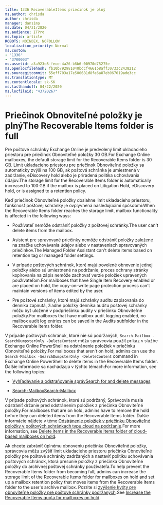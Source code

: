 ```yaml
---
title: 1336 RecoverableItems priečinok je plný
ms.author: chrisda
author: chrisda
manager: dansimp
ms.date: 04/21/2020
ms.audience: ITPro
ms.topic: article
ROBOTS: NOINDEX, NOFOLLOW
localization_priority: Normal
ms.custom:
- "1336"
- "3700003"
ms.assetid: a3a923e8-fece-4a26-b8b6-00970d75275e
ms.openlocfilehash: fb10b792981040bdcf4661b8aff30733c2438212
ms.sourcegitcommit: 55eff703a17e500681d8fa6a87eb067019ade3cc
ms.translationtype: MT
ms.contentlocale: sk-SK
ms.lasthandoff: 04/22/2020
ms.locfileid: "43720267"
---
```

# <a name="the-recoverable-items-folder-is-full"></a><span data-ttu-id="fe02c-102">Priečinok Obnoviteľné položky je plný</span><span class="sxs-lookup"><span data-stu-id="fe02c-102">The Recoverable Items folder is full</span></span>

<span data-ttu-id="fe02c-103">Pre poštové schránky Exchange Online je predvolený limit ukladacieho priestoru pre priečinok Obnoviteľné položky 30 GB.</span><span class="sxs-lookup"><span data-stu-id="fe02c-103">For Exchange Online mailboxes, the default storage limit for the Recoverable Items folder is 30 GB.</span></span> <span data-ttu-id="fe02c-104">Limit ukladacieho priestoru pre priečinok Obnoviteľné položky sa automaticky zvýši na 100 GB, ak poštová schránka je umiestnená v zadržanie, eDiscovery hold alebo je priradená politika uchovávania údajov.</span><span class="sxs-lookup"><span data-stu-id="fe02c-104">The storage limit for the Recoverable Items folder is automatically increased to 100 GB if the mailbox is placed on Litigation Hold, eDiscovery hold, or is assigned to a retention policy.</span></span>

<span data-ttu-id="fe02c-105">Keď priečinok Obnoviteľné položky dosiahne limit ukladacieho priestoru, funkčnosť poštovej schránky je ovplyvnená nasledujúcimi spôsobmi:</span><span class="sxs-lookup"><span data-stu-id="fe02c-105">When the Recoverable Items folder reaches the storage limit, mailbox functionality is affected in the following ways:</span></span>

- <span data-ttu-id="fe02c-106">Používateľ nemôže odstrániť položky z poštovej schránky.</span><span class="sxs-lookup"><span data-stu-id="fe02c-106">The user can't delete items from the mailbox.</span></span>

- <span data-ttu-id="fe02c-107">Asistent pre spravované priečinky nemôže odstrániť položky založené na značke uchovávania údajov alebo v nastaveniach spravovaných priečinkov.</span><span class="sxs-lookup"><span data-stu-id="fe02c-107">The Managed Folder Assistant can't delete items based on retention tag or managed folder settings.</span></span>

- <span data-ttu-id="fe02c-108">V prípade poštových schránok, ktoré majú povolené obnovenie jednej položky alebo sú umiestnené na podržanie, proces ochrany stránky kopírovania na zápis nemôže zachovať verzie položiek upravených používateľom.</span><span class="sxs-lookup"><span data-stu-id="fe02c-108">For mailboxes that have Single Item Recovery enabled or are placed on hold, the copy-on-write page protection process can't maintain versions of items edited by the user.</span></span>

- <span data-ttu-id="fe02c-109">Pre poštové schránky, ktoré majú schránky auditu zapisovania do denníka zapnutá, žiadne položky denníka auditu poštovej schránky môžu byť uložené v podpriečinku audity v priečinku Obnoviteľné položky.</span><span class="sxs-lookup"><span data-stu-id="fe02c-109">For mailboxes that have mailbox audit logging enabled, no mailbox audit log entries can be saved in the Audits subfolder in the Recoverable Items folder.</span></span>

<span data-ttu-id="fe02c-110">V prípade poštových schránok, ktoré nie sú podržaných, `Search-Mailbox -SearchDumpsterOnly -DeleteContent` môžu správcovia použiť príkaz v službe Exchange Online PowerShell na odstránenie položiek v priečinku Obnoviteľné položky.</span><span class="sxs-lookup"><span data-stu-id="fe02c-110">For mailboxes that aren't on hold, admins can use the `Search-Mailbox -SearchDumpsterOnly -DeleteContent` command in Exchange Online PowerShell to delete items in the Recoverable Items folder.</span></span> <span data-ttu-id="fe02c-111">Ďalšie informácie sa nachádzajú v týchto témach:</span><span class="sxs-lookup"><span data-stu-id="fe02c-111">For more information, see the following topics:</span></span>

- [<span data-ttu-id="fe02c-112">Vyhľadávanie a odstraňovanie správ</span><span class="sxs-lookup"><span data-stu-id="fe02c-112">Search for and delete messages</span></span>](https://docs.microsoft.com/office365/securitycompliance/search-for-and-delete-messagesadmin-help)

- [<span data-ttu-id="fe02c-113">Search-Mailbox</span><span class="sxs-lookup"><span data-stu-id="fe02c-113">Search-Mailbox</span></span>](https://docs.microsoft.com/powershell/module/exchange/mailboxes/Search-Mailbox)

<span data-ttu-id="fe02c-114">V prípade poštových schránok, ktoré sú podržaný, Správcovia musia odstrániť držanie pred odstránením položiek z priečinka Obnoviteľné položky.</span><span class="sxs-lookup"><span data-stu-id="fe02c-114">For mailboxes that are on hold, admins have to remove the hold before they can deleted items from the Recoverable Items folder.</span></span> <span data-ttu-id="fe02c-115">Ďalšie informácie nájdete v téme [Odstránenie položiek v priečinku Obnoviteľné položky v poštových schránkach typu cloud na podržanie](https://docs.microsoft.com/office365/securitycompliance/delete-items-in-the-recoverable-items-folder-of-mailboxes-on-hold).</span><span class="sxs-lookup"><span data-stu-id="fe02c-115">For more information, see [Delete items in the Recoverable Items folder of cloud-based mailboxes on hold](https://docs.microsoft.com/office365/securitycompliance/delete-items-in-the-recoverable-items-folder-of-mailboxes-on-hold).</span></span>

<span data-ttu-id="fe02c-116">Ak chcete zabrániť úplnému obnoveniu priečinka Obnoviteľné položky, správcovia môžu zvýšiť limit ukladacieho priestoru priečinka Obnoviteľné položky pre poštové schránky zadržaných a nastaviť politiku uchovávania poštových schránok, ktorá presunie položky z priečinka Obnoviteľné položky do archívnej poštovej schránky používateľa.</span><span class="sxs-lookup"><span data-stu-id="fe02c-116">To help prevent the Recoverable Items folder from becoming full, admins can increase the storage limit of the Recoverable Items folder for mailboxes on hold and set up a mailbox retention policy that moves items from the Recoverable Items folder to the user's archive mailbox.</span></span> <span data-ttu-id="fe02c-117">Pozrite si [zvýšenie kvóty pre obnoviteľné položky pre poštové schránky podržaných](https://docs.microsoft.com/office365/securitycompliance/increase-the-recoverable-quota-for-mailboxes-on-hold).</span><span class="sxs-lookup"><span data-stu-id="fe02c-117">See [Increase the Recoverable Items quota for mailboxes on hold](https://docs.microsoft.com/office365/securitycompliance/increase-the-recoverable-quota-for-mailboxes-on-hold).</span></span>
